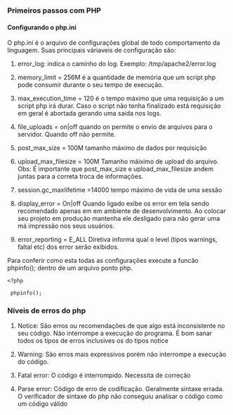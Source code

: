 ### Primeiros passos com PHP

#### Configurando o php.ini

O php.ini é o arquivo de configurações global de todo comportamento da linguagem. Suas principais váriaveis de configuração são:

1. error_log: indica o caminho do log. Exemplo: /tmp/apache2/error.log

2. memory_limit = 256M é a quantidade de memória que um script php pode consumir durante o seu tempo de execução.

3. max_execution_time = 120 é o tempo máximo que uma requisição a um script php irá durar. Caso o script não tenha finalizado está requisição em geral é abortada gerando uma saída nos logs.

4. file_uploads = on|off quando on permite o envio de arquivos para o servidor. Quando off não permite.

5. post_max_size = 100M tamanho máximo de dados por requisição

6. upload_max_filesize = 100M Tamanho máiximo de upload do arquivo. Obs: É importante que post_max_size e upload_max_filesize andem juntas para a correta troca de informações.

7. session.gc_maxlifetime =14000 tempo máximo de vida de uma sessão

8. display_error = On|off Quando ligado exibe os error em tela sendo recomendado apenas em em ambiente de desenvolvimento. Ao colocar seu projeto em produção mantenha ele desligado para não gerar uma má impressão nos seus usuários.

9. error_reporting = E_ALL Diretiva informa qual o level (tipos warnings, faltal etc) dos error serão exibidos.

Para conferir como esta todas as configurações execute a funcão phpinfo(); dentro de um arquivo ponto php.

```
<?php

 phpinfo();
```

### Níveis de erros do php

1. Notice: São erros ou recomendações de que algo está inconsistente no seu código. Não interrompe a execução do programa. É bom sanar todos os tipos de erros inclusives os do tipos notice

2. Warning: São erros mais expressivos porém não interrompe a execução do código. 

3. Fatal error: O código é interrompido. Necessita de correção

4. Parse error: Código de erro de codificação. Geralmente sintaxe errada. O verificador de sintaxe do php não conseguiu analisar o código como um código válido

# 
